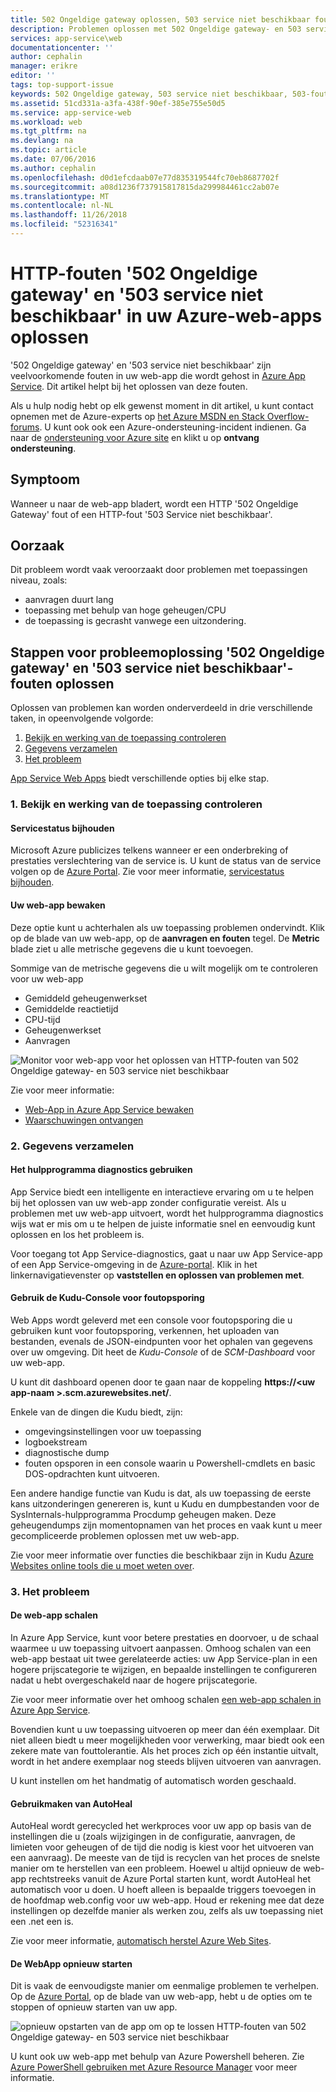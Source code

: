 ```yaml
---
title: 502 Ongeldige gateway oplossen, 503 service niet beschikbaar fouten | Microsoft Docs
description: Problemen oplossen met 502 Ongeldige gateway- en 503 service niet beschikbaar fouten in uw web-app die wordt gehost in Azure App Service.
services: app-service\web
documentationcenter: ''
author: cephalin
manager: erikre
editor: ''
tags: top-support-issue
keywords: 502 Ongeldige gateway, 503 service niet beschikbaar, 503-fout, fout 502
ms.assetid: 51cd331a-a3fa-438f-90ef-385e755e50d5
ms.service: app-service-web
ms.workload: web
ms.tgt_pltfrm: na
ms.devlang: na
ms.topic: article
ms.date: 07/06/2016
ms.author: cephalin
ms.openlocfilehash: d0d1efcdaab07e77d835319544fc70eb8687702f
ms.sourcegitcommit: a08d1236f737915817815da299984461cc2ab07e
ms.translationtype: MT
ms.contentlocale: nl-NL
ms.lasthandoff: 11/26/2018
ms.locfileid: "52316341"
---
```

# <a name="troubleshoot-http-errors-of-502-bad-gateway-and-503-service-unavailable-in-your-azure-web-apps"></a>HTTP-fouten '502 Ongeldige gateway' en '503 service niet beschikbaar' in uw Azure-web-apps oplossen
'502 Ongeldige gateway' en '503 service niet beschikbaar' zijn veelvoorkomende fouten in uw web-app die wordt gehost in [Azure App Service](https://go.microsoft.com/fwlink/?LinkId=529714). Dit artikel helpt bij het oplossen van deze fouten.

Als u hulp nodig hebt op elk gewenst moment in dit artikel, u kunt contact opnemen met de Azure-experts op [het Azure MSDN en Stack Overflow-forums](https://azure.microsoft.com/support/forums/). U kunt ook ook een Azure-ondersteuning-incident indienen. Ga naar de [ondersteuning voor Azure site](https://azure.microsoft.com/support/options/) en klikt u op **ontvang ondersteuning**.

## <a name="symptom"></a>Symptoom
Wanneer u naar de web-app bladert, wordt een HTTP '502 Ongeldige Gateway' fout of een HTTP-fout '503 Service niet beschikbaar'.

## <a name="cause"></a>Oorzaak
Dit probleem wordt vaak veroorzaakt door problemen met toepassingen niveau, zoals:

* aanvragen duurt lang
* toepassing met behulp van hoge geheugen/CPU
* de toepassing is gecrasht vanwege een uitzondering.

## <a name="troubleshooting-steps-to-solve-502-bad-gateway-and-503-service-unavailable-errors"></a>Stappen voor probleemoplossing '502 Ongeldige gateway' en '503 service niet beschikbaar'-fouten oplossen
Oplossen van problemen kan worden onderverdeeld in drie verschillende taken, in opeenvolgende volgorde:

1. [Bekijk en werking van de toepassing controleren](#observe)
2. [Gegevens verzamelen](#collect)
3. [Het probleem](#mitigate)

[App Service Web Apps](app-service-web-overview.md) biedt verschillende opties bij elke stap.

<a name="observe" />

### <a name="1-observe-and-monitor-application-behavior"></a>1. Bekijk en werking van de toepassing controleren
#### <a name="track-service-health"></a>Servicestatus bijhouden
Microsoft Azure publicizes telkens wanneer er een onderbreking of prestaties verslechtering van de service is. U kunt de status van de service volgen op de [Azure Portal](https://portal.azure.com/). Zie voor meer informatie, [servicestatus bijhouden](../monitoring-and-diagnostics/insights-service-health.md).

#### <a name="monitor-your-web-app"></a>Uw web-app bewaken
Deze optie kunt u achterhalen als uw toepassing problemen ondervindt. Klik op de blade van uw web-app, op de **aanvragen en fouten** tegel. De **Metric** blade ziet u alle metrische gegevens die u kunt toevoegen.

Sommige van de metrische gegevens die u wilt mogelijk om te controleren voor uw web-app

* Gemiddeld geheugenwerkset
* Gemiddelde reactietijd
* CPU-tijd
* Geheugenwerkset
* Aanvragen

![Monitor voor web-app voor het oplossen van HTTP-fouten van 502 Ongeldige gateway- en 503 service niet beschikbaar](./media/app-service-web-troubleshoot-HTTP-502-503/1-monitor-metrics.png)

Zie voor meer informatie:

* [Web-App in Azure App Service bewaken](web-sites-monitor.md)
* [Waarschuwingen ontvangen](../monitoring-and-diagnostics/insights-receive-alert-notifications.md)

<a name="collect" />

### <a name="2-collect-data"></a>2. Gegevens verzamelen
#### <a name="use-the-diagnostics-tool"></a>Het hulpprogramma diagnostics gebruiken
App Service biedt een intelligente en interactieve ervaring om u te helpen bij het oplossen van uw web-app zonder configuratie vereist. Als u problemen met uw web-app uitvoert, wordt het hulpprogramma diagnostics wijs wat er mis om u te helpen de juiste informatie snel en eenvoudig kunt oplossen en los het probleem is.

Voor toegang tot App Service-diagnostics, gaat u naar uw App Service-app of een App Service-omgeving in de [Azure-portal](https://portal.azure.com). Klik in het linkernavigatievenster op **vaststellen en oplossen van problemen met**.

#### <a name="use-the-kudu-debug-console"></a>Gebruik de Kudu-Console voor foutopsporing
Web Apps wordt geleverd met een console voor foutopsporing die u gebruiken kunt voor foutopsporing, verkennen, het uploaden van bestanden, evenals de JSON-eindpunten voor het ophalen van gegevens over uw omgeving. Dit heet de *Kudu-Console* of de *SCM-Dashboard* voor uw web-app.

U kunt dit dashboard openen door te gaan naar de koppeling **https://&lt;uw app-naam >.scm.azurewebsites.net/**.

Enkele van de dingen die Kudu biedt, zijn:

* omgevingsinstellingen voor uw toepassing
* logboekstream
* diagnostische dump
* fouten opsporen in een console waarin u Powershell-cmdlets en basic DOS-opdrachten kunt uitvoeren.

Een andere handige functie van Kudu is dat, als uw toepassing de eerste kans uitzonderingen genereren is, kunt u Kudu en dumpbestanden voor de SysInternals-hulpprogramma Procdump geheugen maken. Deze geheugendumps zijn momentopnamen van het proces en vaak kunt u meer gecompliceerde problemen oplossen met uw web-app.

Zie voor meer informatie over functies die beschikbaar zijn in Kudu [Azure Websites online tools die u moet weten over](https://azure.microsoft.com/blog/windows-azure-websites-online-tools-you-should-know-about/).

<a name="mitigate" />

### <a name="3-mitigate-the-issue"></a>3. Het probleem
#### <a name="scale-the-web-app"></a>De web-app schalen
In Azure App Service, kunt voor betere prestaties en doorvoer, u de schaal waarmee u uw toepassing uitvoert aanpassen. Omhoog schalen van een web-app bestaat uit twee gerelateerde acties: uw App Service-plan in een hogere prijscategorie te wijzigen, en bepaalde instellingen te configureren nadat u hebt overgeschakeld naar de hogere prijscategorie.

Zie voor meer informatie over het omhoog schalen [een web-app schalen in Azure App Service](web-sites-scale.md).

Bovendien kunt u uw toepassing uitvoeren op meer dan één exemplaar. Dit niet alleen biedt u meer mogelijkheden voor verwerking, maar biedt ook een zekere mate van fouttolerantie. Als het proces zich op één instantie uitvalt, wordt in het andere exemplaar nog steeds blijven uitvoeren van aanvragen.

U kunt instellen om het handmatig of automatisch worden geschaald.

#### <a name="use-autoheal"></a>Gebruikmaken van AutoHeal
AutoHeal wordt gerecycled het werkproces voor uw app op basis van de instellingen die u (zoals wijzigingen in de configuratie, aanvragen, de limieten voor geheugen of de tijd die nodig is kiest voor het uitvoeren van een aanvraag). De meeste van de tijd is recyclen van het proces de snelste manier om te herstellen van een probleem. Hoewel u altijd opnieuw de web-app rechtstreeks vanuit de Azure Portal starten kunt, wordt AutoHeal het automatisch voor u doen. U hoeft alleen is bepaalde triggers toevoegen in de hoofdmap web.config voor uw web-app. Houd er rekening mee dat deze instellingen op dezelfde manier als werken zou, zelfs als uw toepassing niet een .net een is.

Zie voor meer informatie, [automatisch herstel Azure Web Sites](https://azure.microsoft.com/blog/auto-healing-windows-azure-web-sites/).

#### <a name="restart-the-web-app"></a>De WebApp opnieuw starten
Dit is vaak de eenvoudigste manier om eenmalige problemen te verhelpen. Op de [Azure Portal](https://portal.azure.com/), op de blade van uw web-app, hebt u de opties om te stoppen of opnieuw starten van uw app.

 ![opnieuw opstarten van de app om op te lossen HTTP-fouten van 502 Ongeldige gateway- en 503 service niet beschikbaar](./media/app-service-web-troubleshoot-HTTP-502-503/2-restart.png)

U kunt ook uw web-app met behulp van Azure Powershell beheren. Zie [Azure PowerShell gebruiken met Azure Resource Manager](../powershell-azure-resource-manager.md) voor meer informatie.

